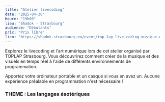 ```yaml
---
title: "Atelier livecoding"
date: "2025-04-30"
heure: "19h00"
lieu: "Shadok - Strasbourg"
audience: "Débutants"
prix: "Prix libre"
lien: "https://shadok-strasbourg.eu/event/top-lap-live-coding-musique-et-programmation-2/2025-04-16/"
---
```


Explorez le livecoding et l'art numérique lors de cet atelier organisé par TOPLAP Strasbourg. Vous découvrirez comment créer de la musique et des visuels en temps réel à l'aide de différents environnements de programmation.

Apportez votre ordinateur portable et un casque si vous en avez un. Aucune expérience préalable en programmation n'est nécessaire ! 

### THEME : Les langages ésotériques

